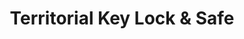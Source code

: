 ---
title: "Territorial Key Lock & Safe"
url: /santa-fe/territorial-key-lock-and-safe/
shop: locksmith
---